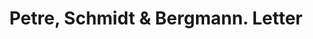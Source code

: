 ---
doi: 10.7916/D8DZ1MGH
date_other: '1920'
date_other_textual: '1920'
form: correspondence
genre:
- Letters (correspondence)
name:
- Petre, Schmidt & Bergmann
object_in_context_url: https://biggert.cul.columbia.edu/items/view/ave_biggert_01439
subject_hierarchical_geographic:
- Philadelphia, Pennsylvania, United States
subject_name:
- Petre, Schmidt & Bergmann
title: Petre, Schmidt & Bergmann. Letter
sort_title: Petre, Schmidt & Bergmann. Letter
call_number: ave_biggert_01439
coordinates:
- 40.00944444444445,-75.13333333333334
pid: ave_biggert_01439
identifiers: ave_biggert_01439
thumbnail: false
permalink: /biggert/ave_biggert_01439/
layout: iiif-image-page
---